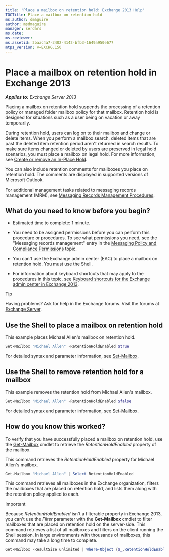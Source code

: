 ```yaml
---
title: 'Place a mailbox on retention hold: Exchange 2013 Help'
TOCTitle: Place a mailbox on retention hold
ms.author: dmaguire
author: msdmaguire
manager: serdars
ms.date: 
ms.reviewer: 
ms.assetid: 2baac4a7-3402-4142-bfb3-1649a950e677
mtps_version: v=EXCHG.150
---
```


# Place a mailbox on retention hold in Exchange 2013

_**Applies to:** Exchange Server 2013_

Placing a mailbox on retention hold suspends the processing of a retention policy or managed folder mailbox policy for that mailbox. Retention hold is designed for situations such as a user being on vacation or away temporarily.

During retention hold, users can log on to their mailbox and change or delete items. When you perform a mailbox search, deleted items that are past the deleted item retention period aren't returned in search results. To make sure items changed or deleted by users are preserved in legal hold scenarios, you must place a mailbox on legal hold. For more information, see [Create or remove an In-Place Hold](create-or-remove-in-place-holds-exchange-2013-help.md).

You can also include retention comments for mailboxes you place on retention hold. The comments are displayed in supported versions of Microsoft Outlook.

For additional management tasks related to messaging records management (MRM), see [Messaging Records Management Procedures](messaging-records-management-procedures-exchange-2013-help.md).

## What do you need to know before you begin?

- Estimated time to complete: 1 minute.

- You need to be assigned permissions before you can perform this procedure or procedures. To see what permissions you need, see the "Messaging records management" entry in the [Messaging Policy and Compliance Permissions](http://technet.microsoft.com/library/ec4d3b9f-b85a-4cb9-95f5-6fc149c3899b.aspx) topic.

- You can't use the Exchange admin center (EAC) to place a mailbox on retention hold. You must use the Shell.

- For information about keyboard shortcuts that may apply to the procedures in this topic, see [Keyboard shortcuts for the Exchange admin center in Exchange 2013](keyboard-shortcuts-in-the-exchange-admin-center-2013-help.md).

> [!TIP]
> Having problems? Ask for help in the Exchange forums. Visit the forums at [Exchange Server](https://go.microsoft.com/fwlink/p/?linkId=60612).

## Use the Shell to place a mailbox on retention hold

This example places Michael Allen's mailbox on retention hold.

```powershell
Set-Mailbox "Michael Allen" -RetentionHoldEnabled $true
```

For detailed syntax and parameter information, see [Set-Mailbox](http://technet.microsoft.com/library/a0d413b9-d949-4df6-ba96-ac0906dedae2.aspx).

## Use the Shell to remove retention hold for a mailbox

This example removes the retention hold from Michael Allen's mailbox.

```powershell
Set-Mailbox "Michael Allen" -RetentionHoldEnabled $false
```

For detailed syntax and parameter information, see [Set-Mailbox](http://technet.microsoft.com/library/a0d413b9-d949-4df6-ba96-ac0906dedae2.aspx).

## How do you know this worked?

To verify that you have successfully placed a mailbox on retention hold, use the [Get-Mailbox](http://technet.microsoft.com/library/8a5a6eb9-4a75-47f9-ae3b-a3ba251cf9a8.aspx) cmdlet to retrieve the _RetentionHoldEnabled_ property of the mailbox.

This command retrieves the _RetentionHoldEnabled_ property for Michael Allen's mailbox.

```powershell
Get-Mailbox "Michael Allen" | Select RetentionHoldEnabled
```

This command retrieves all mailboxes in the Exchange organization, filters the mailboxes that are placed on retention hold, and lists them along with the retention policy applied to each.

> [!IMPORTANT]
> Because _RetentionHoldEnabled_ isn't a filterable property in Exchange 2013, you can't use the _Filter_ parameter with the **Get-Mailbox** cmdlet to filter mailboxes that are placed on retention hold on the server-side. This command retrieves a list of all mailboxes and filters on the client running the Shell session. In large environments with thousands of mailboxes, this command may take a long time to complete.

```powershell
Get-Mailbox -ResultSize unlimited | Where-Object {$_.RetentionHoldEnabled -eq $true} | Format-Table Name,RetentionPolicy,RetentionHoldEnabled -Auto
```
